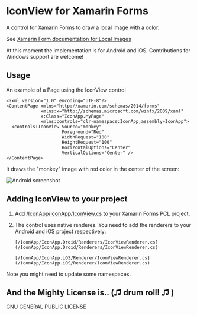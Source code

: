 IconView for Xamarin Forms
===================

A control for Xamarin Forms to draw a local image with a color.

See [Xamarin Form documentation for Local Images](http://developer.xamarin.com/guides/cross-platform/xamarin-forms/working-with/images/#Local_Images) 

At this moment the implementation is for Android and iOS. Contributions for Windows support are welcome!


Usage
-------

An example of a Page using the IconView control

    <?xml version="1.0" encoding="UTF-8"?>
    <ContentPage xmlns="http://xamarin.com/schemas/2014/forms"
                 xmlns:x="http://schemas.microsoft.com/winfx/2009/xaml"
                 x:Class="IconApp.MyPage"
                 xmlns:controls="clr-namespace:IconApp;assembly=IconApp">
      <controls:IconView Source="monkey"
                         Foreground="Red"
                         WidthRequest="100"
                         HeightRequest="100"
                         HorizontalOptions="Center"
                         VerticalOptions="Center" />
    </ContentPage>

It draws the "monkey" image with red color in the center of the screen:

![Android screenshot](s.jpg)


Adding IconView to your project
---------------------------------

1. Add [/IconApp/IconApp/IconView.cs](/IconApp/IconApp/IconView.cs) to your Xamarin Forms PCL project.

2. The control uses native renderes. You need to add the renderers to your Android and iOS project respectively:

       [/IconApp/IconApp.Droid/Renderers/IconViewRenderer.cs](/IconApp/IconApp.Droid/Renderers/IconViewRenderer.cs)

       [/IconApp/IconApp.iOS/Renderer/IconViewRenderer.cs](/IconApp/IconApp.iOS/Renderer/IconViewRenderer.cs)

Note you might need to update some namespaces.


And the Mighty License is.. (♫ drum roll! ♫  )
--------------------------------

GNU GENERAL PUBLIC LICENSE


